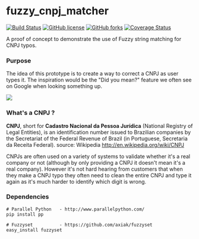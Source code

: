 # fuzzy_cnpj_matcher
[![Build Status](https://travis-ci.org/nfscan/fuzzy_cnpj_matcher.svg)](https://travis-ci.org/nfscan/fuzzy_cnpj_matcher)
[![GitHub license](https://img.shields.io/badge/license-MIT-blue.svg)](https://raw.githubusercontent.com/nfscan/fuzzy_cnpj_matcher/master/LICENSE)
[![GitHub forks](https://img.shields.io/github/forks/nfscan/fuzzy_cnpj_matcher.svg)](https://github.com/nfscan/fuzzy_cnpj_matcher/network)
[![Coverage Status](https://coveralls.io/repos/nfscan/fuzzy_cnpj_matcher/badge.svg)](https://coveralls.io/r/nfscan/fuzzy_cnpj_matcher)

A proof of concept to demonstrate the use of Fuzzy string matching for CNPJ typos.

### Purpose
The idea of this prototype is to create a way to correct a CNPJ as user types it. The inspiration would be the "Did you mean?" feature we often see on Google when looking something up.

![](https://raw.githubusercontent.com/pauloubuntu/fuzzy_cnpj_matcher/master/github_image/example.png)

### What's a CNPJ ?
**CNPJ**, short for **Cadastro Nacional da Pessoa Jurídica** (National Registry of Legal Entities), is an identification number issued to Brazilian companies by the Secretariat of the Federal Revenue of Brazil (in Portuguese, Secretaria da Receita Federal). source: Wikipedia http://en.wikipedia.org/wiki/CNPJ

CNPJs are often used on a variety of systems to validate whether it's a real company or not (although by only providing a CNPJ it doesn't mean it's a real company). However it's not hard hearing from customers that when they make a CNPJ typo they often need to clean the entire CNPJ and type it again as it's much harder to identify which digit is wrong.

### Dependencies

```Shell
# Parallel Python   - http://www.parallelpython.com/
pip install pp

# Fuzzyset          - https://github.com/axiak/fuzzyset
easy_install fuzzyset
```



